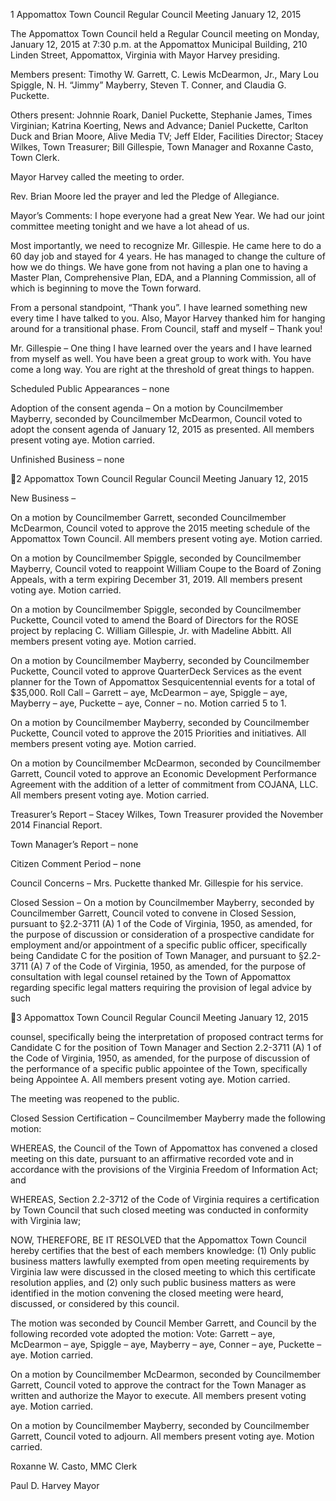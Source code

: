 1  Appomattox Town Council
Regular Council Meeting
January 12, 2015

The Appomattox Town Council held a Regular Council meeting on Monday, January 12, 2015
at 7:30 p.m. at the Appomattox Municipal Building, 210 Linden Street, Appomattox, Virginia
with Mayor Harvey presiding.

Members present:  Timothy W. Garrett, C. Lewis McDearmon, Jr., Mary Lou Spiggle, N. H.
“Jimmy” Mayberry, Steven T. Conner, and Claudia G. Puckette.

Others present:  Johnnie Roark, Daniel Puckette, Stephanie James, Times Virginian; Katrina
Koerting, News and Advance; Daniel Puckette, Carlton Duck and Brian Moore, Alive Media
TV; Jeff Elder, Facilities Director; Stacey Wilkes, Town Treasurer; Bill Gillespie, Town
Manager and Roxanne Casto, Town Clerk.

Mayor Harvey called the meeting to order.

Rev. Brian Moore led the prayer and led the Pledge of Allegiance.

Mayor’s Comments:
I hope everyone had a great New Year.  We had our joint committee meeting tonight and we
have a lot ahead of us.

Most importantly, we need to recognize Mr. Gillespie.  He came here to do a 60 day job and
stayed for 4 years.  He has managed to change the culture of how we do things.  We have gone
from not having a plan one to having a Master Plan, Comprehensive Plan, EDA, and a Planning
Commission, all of which is beginning to move the Town forward.

From a personal standpoint, “Thank you”.  I have learned something new every time I have
talked to you.  Also, Mayor Harvey thanked him for hanging around for a transitional phase.
From Council, staff and myself – Thank you!

Mr. Gillespie – One thing I have learned over the years and I have learned from myself as well.
You have been a great group to work with.  You have come a long way.  You are right at the
threshold of great things to happen.

Scheduled Public Appearances – none

Adoption of the consent agenda –
On a motion by Councilmember Mayberry, seconded by Councilmember McDearmon, Council
voted to adopt the consent agenda of January 12, 2015 as presented.  All members present voting
aye.  Motion carried.

Unfinished Business – none

2  Appomattox Town Council
Regular Council Meeting
January 12, 2015

New Business –

On a motion by Councilmember Garrett, seconded Councilmember McDearmon, Council voted
to approve the 2015 meeting schedule of the Appomattox Town Council.  All members present
voting aye.  Motion carried.

On a motion by Councilmember Spiggle, seconded by Councilmember Mayberry, Council voted
to reappoint William Coupe to the Board of Zoning Appeals, with a term expiring December 31,
2019.  All members present voting aye.  Motion carried.

On a motion by Councilmember Spiggle, seconded by Councilmember Puckette, Council voted
to amend the Board of Directors for the ROSE project by replacing C. William Gillespie, Jr. with
Madeline Abbitt.  All members present voting aye.  Motion carried.

On a motion by Councilmember Mayberry, seconded by Councilmember Puckette, Council
voted to approve QuarterDeck Services as the event planner for the Town of Appomattox
Sesquicentennial events for a total of $35,000.
Roll Call – Garrett – aye, McDearmon – aye, Spiggle – aye, Mayberry – aye, Puckette – aye,
Conner – no.  Motion carried 5 to 1.

On a motion by Councilmember Mayberry, seconded by Councilmember Puckette, Council
voted to approve the 2015 Priorities and initiatives.  All members present voting aye.  Motion
carried.

On a motion by Councilmember McDearmon, seconded by Councilmember Garrett, Council
voted to approve an Economic Development Performance Agreement with the addition of a
letter of commitment from COJANA, LLC.  All members present voting aye.  Motion carried.

Treasurer’s Report – Stacey Wilkes, Town Treasurer provided the November 2014 Financial
Report.

Town Manager’s Report – none

Citizen Comment Period – none

Council Concerns – Mrs. Puckette thanked Mr. Gillespie for his service.

Closed Session –
On a motion by Councilmember Mayberry, seconded by Councilmember Garrett, Council voted
to convene in Closed Session, pursuant to §2.2-3711 (A) 1 of the Code of Virginia, 1950, as
amended, for the purpose of discussion or consideration of a prospective candidate for
employment and/or appointment of a specific public officer, specifically being Candidate C for
the position of Town Manager, and pursuant to §2.2-3711 (A) 7 of the Code of Virginia, 1950, as
amended, for the purpose of consultation with legal counsel retained by the Town of
Appomattox regarding specific legal matters requiring the provision of legal advice by such

3  Appomattox Town Council
Regular Council Meeting
January 12, 2015

counsel, specifically being the interpretation of proposed contract terms for Candidate C for the
position  of Town Manager and Section 2.2-3711 (A) 1 of the Code of Virginia, 1950, as
amended, for the purpose of discussion of the performance of a specific public appointee of the
Town, specifically being Appointee A.  All members present voting aye.  Motion carried.

The meeting was reopened to the public.

Closed Session Certification –
Councilmember Mayberry made the following motion:

WHEREAS, the Council of the Town of Appomattox has convened a closed meeting on this
date, pursuant to an affirmative recorded vote and in accordance with the provisions of the
Virginia Freedom of Information Act; and

WHEREAS, Section 2.2-3712 of the Code of Virginia requires a certification by Town Council
that such closed meeting was conducted in conformity with Virginia law;

NOW, THEREFORE, BE IT RESOLVED that the Appomattox Town Council hereby certifies
that the best of each members knowledge: (1) Only public business matters lawfully exempted
from open meeting requirements by Virginia law were discussed in the closed meeting to which
this certificate resolution applies, and (2) only such public business matters as were identified in
the motion convening the closed meeting were heard, discussed, or considered by this council.

The motion was seconded by Council Member Garrett, and Council by the following recorded
vote adopted the motion:
Vote: Garrett – aye, McDearmon – aye, Spiggle – aye, Mayberry – aye, Conner – aye, Puckette –
aye.  Motion carried.

On a motion by Councilmember McDearmon, seconded by Councilmember Garrett, Council
voted to approve the contract for the Town Manager as written and authorize the Mayor to
execute.  All members present voting aye.  Motion carried.

On a motion by Councilmember Mayberry, seconded by Councilmember Garrett, Council voted
to adjourn.  All members present voting aye.  Motion carried.

Roxanne W. Casto, MMC
Clerk

Paul D. Harvey
Mayor

